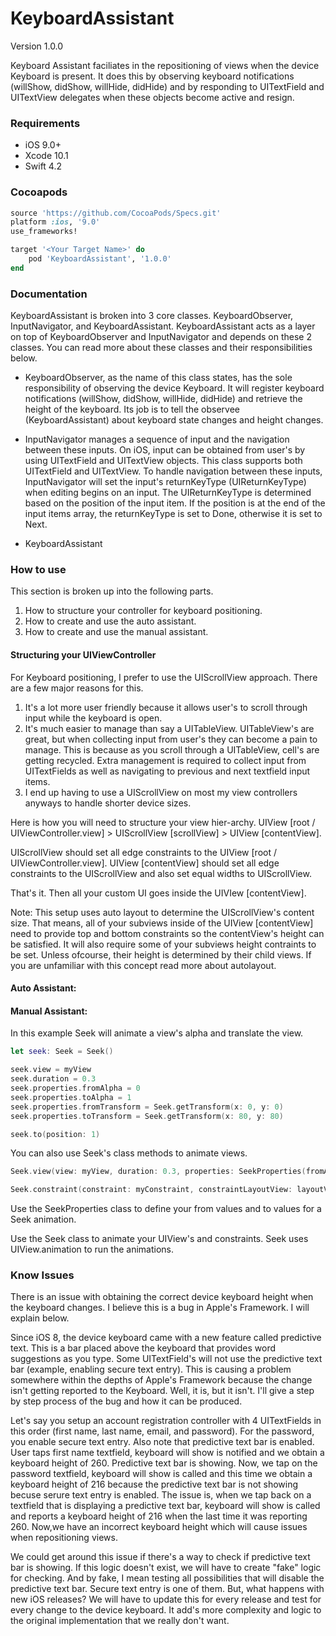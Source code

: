 KeyboardAssistant
==============

Version 1.0.0

Keyboard Assistant faciliates in the repositioning of views when the device Keyboard is present.  It does this by observing keyboard notifications (willShow, didShow, willHide, didHide) and by responding to UITextField and UITextView delegates when these objects become active and resign. 

### Requirements

- iOS 9.0+
- Xcode 10.1
- Swift 4.2

### Cocoapods

```ruby
source 'https://github.com/CocoaPods/Specs.git'
platform :ios, '9.0'
use_frameworks!

target '<Your Target Name>' do
    pod 'KeyboardAssistant', '1.0.0'
end
```

### Documentation

KeyboardAssistant is broken into 3 core classes.  KeyboardObserver, InputNavigator, and KeyboardAssistant.  KeyboardAssistant acts as a layer on top of KeyboardObserver and InputNavigator and depends on these 2 classes.  You can read more about these classes and their responsibilities below.

* KeyboardObserver, as the name of this class states, has the sole responsibility of observing the device Keyboard.  It will register keyboard notifications (willShow, didShow, willHide, didHide) and retrieve the height of the keyboard.  Its job is to tell the observee (KeyboardAssistant) about keyboard state changes and height changes. 

* InputNavigator manages a sequence of input and the navigation between these inputs.  On iOS, input can be obtained from user's by using UITextField and UITextView objects.  This class supports both UITextField and UITextView.  To handle navigation between these inputs, InputNavigator will set the input's returnKeyType (UIReturnKeyType) when editing begins on an input.  The UIReturnKeyType is determined based on the position of the input item.  If the position is at the end of the input items array, the returnKeyType is set to Done, otherwise it is set to Next. 

- KeyboardAssistant

### How to use

This section is broken up into the following parts.
1. How to structure your controller for keyboard positioning.
2. How to create and use the auto assistant.
3. How to create and use the manual assistant.

#### Structuring your UIViewController

For Keyboard positioning, I prefer to use the UIScrollView approach.  There are a few major reasons for this.  
1. It's a lot more user friendly because it allows user's to scroll through input while the keyboard is open.  
2. It's much easier to manage than say a UITableView.  UITableView's are great, but when collecting input from user's they can become a pain to manage.  This is because as you scroll through a UITableView, cell's are getting recycled.  Extra management is required to collect input from UITextFields as well as navigating to previous and next textfield input items.  
3. I end up having to use a UIScrollView on most my view controllers anyways to handle shorter device sizes.

Here is how you will need to structure your view hier-archy.  UIView [root / UIViewController.view]  >  UIScrollView [scrollView]  >  UIView [contentView].

UIScrollView should set all edge constraints to the UIView [root / UIViewController.view].
UIView [contentView] should set all edge constraints to the UIScrollView and also set equal widths to UIScrollView.

That's it.  Then all your custom UI goes inside the UIVIew [contentView].  

Note:  This setup uses auto layout to determine the UIScrollView's content size.  That means, all of your subviews inside of the UIView [contentView] need to provide top and bottom constraints so the contentView's height can be satisfied.  It will also require some of your subviews height contraints to be set.  Unless ofcourse, their height is determined by their child views.  If you are unfamiliar with this concept read more about autolayout. 

#### Auto Assistant:

#### Manual Assistant:

In this example Seek will animate a view's alpha and translate the view.

```swift
let seek: Seek = Seek()

seek.view = myView
seek.duration = 0.3
seek.properties.fromAlpha = 0
seek.properties.toAlpha = 1
seek.properties.fromTransform = Seek.getTransform(x: 0, y: 0)
seek.properties.toTransform = Seek.getTransform(x: 80, y: 80)

seek.to(position: 1)
```

You can also use Seek's class methods to animate views.

```swift
Seek.view(view: myView, duration: 0.3, properties: SeekProperties(fromAlpha: 0, toAlpha: 1))

Seek.constraint(constraint: myConstraint, constraintLayoutView: layoutView, duration: 0.3, properties: SeekProperties(fromConstraintConstant: 0, toConstraintConstant: 50))
```

Use the SeekProperties class to define your from values and to values for a Seek animation.

Use the Seek class to animate your UIView's and constraints.  Seek uses UIView.animation to run the animations.

### Know Issues

There is an issue with obtaining the correct device keyboard height when the keyboard changes.  I believe this is a bug in Apple's Framework.  I will explain below.  

Since iOS 8, the device keyboard came with a new feature called predictive text.  This is a bar placed above the keyboard that provides word suggestions as you type.  Some UITextField's will not use the predictive text bar (example, enabling secure text entry).  This is causing a problem somewhere within the depths of Apple's Framework because the change isn't getting reported to the Keyboard.  Well, it is, but it isn't. I'll give a step by step process of the bug and how it can be produced.

Let's say you setup an account registration controller with 4 UITextFields in this order (first name, last name, email, and password).  For the password, you enable secure text entry.  Also note that predictive text bar is enabled.  User taps first name textfield, keyboard will show is notified and we obtain a keyboard height of 260.  Predictive text bar is showing.  Now, we tap on the password textfield, keyboard will show is called and this time we obtain a keyboard height of 216 because the predictive text bar is not showing becuse serure text entry is enabled.  The issue is, when we tap back on a textfield that is displaying a predictive text bar, keyboard will show is called and reports a keyboard height of 216 when the last time it was reporting 260.  Now,we have an incorrect keyboard height which will cause issues when repositioning views. 

We could get around this issue if there's a way to check if predictive text bar is showing.  If this logic doesn't exist, we will have to create "fake" logic for checking.  And by fake, I mean testing all possibilities that will disable the predictive text bar.  Secure text entry is one of them.  But, what happens with new iOS releases?  We will have to update this for every release and test for every change to the device keyboard.  It add's more complexity and logic to the original implementation that we really don't want.
